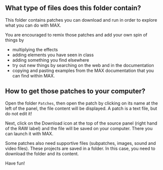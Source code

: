 ## What type of files does this folder contain?

This folder contains patches you can download and run in order to explore what you can do with MAX.

You are encouraged to remix those patches and add your own spin of things by

- multiplying the effects
- adding elements you have seen in class
- adding something you find elsewhere
- try out new things by searching on the web and in the documentation
- copying and pasting examples from the MAX documentation that you can find within MAX.


## How to get those patches to your computer?

Open the folder `Patches`, then open the patch by clicking on its name at the left of the panel, the file content will be displayed. A patch is a text file, but do not edit it!

Next, click on the Download icon at the top of the source panel (right hand of the RAW label) and the file will be saved on your computer. There you can launch it with MAX.

Some patches also need supportive files (subpatches, images, sound and video files). These projects are saved in a folder. In this case, you need to download the folder and its content.


Have fun!
